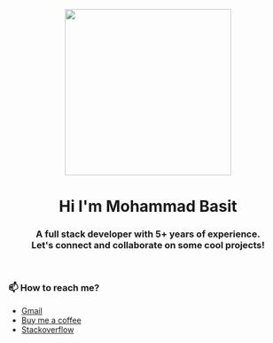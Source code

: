 <div align="center">
  <img src="https://octodex.github.com/images/daftpunktocat-guy.gif" height="300px" width="300px" />
</div>

<h1 align="center">Hi I'm Mohammad Basit</h1>

<h3 align="center">
  A full stack developer with 5+ years of experience. <br /> Let's connect and collaborate on some cool projects!
</h3>

<br/>

### 📫 How to reach me?

- [Gmail](mailto:mohammadbasit0404@gmail.com)
- [Buy me a coffee](https://www.buymeacoffee.com/beestudio)
- [Stackoverflow](https://stackoverflow.com/users/9138850/mohammad-basit)
